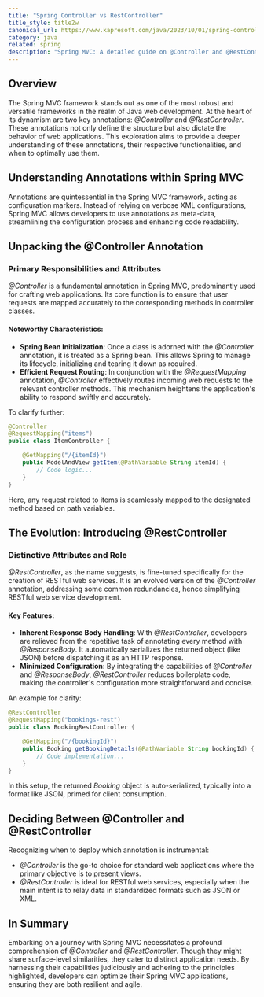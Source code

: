 ```yaml
---
title: "Spring Controller vs RestController"
title_style: title2w
canonical_url: https://www.kapresoft.com/java/2023/10/01/spring-controller-vs-restcontroller.html
category: java
related: spring
description: "Spring MVC: A detailed guide on @Controller and @RestController annotations, their uses, and best practices in web development."
---
```


## Overview

The Spring MVC framework stands out as one of the most robust and versatile frameworks in the realm of Java web development. At the heart of its dynamism are two key annotations: _@Controller_ and _@RestController_. These annotations not only define the structure but also dictate the behavior of web applications. This exploration aims to provide a deeper understanding of these annotations, their respective functionalities, and when to optimally use them.<!--excerpt-->

## Understanding Annotations within Spring MVC

Annotations are quintessential in the Spring MVC framework, acting as configuration markers. Instead of relying on verbose XML configurations, Spring MVC allows developers to use annotations as meta-data, streamlining the configuration process and enhancing code readability.

## Unpacking the @Controller Annotation

### Primary Responsibilities and Attributes

_@Controller_ is a fundamental annotation in Spring MVC, predominantly used for crafting web applications. Its core function is to ensure that user requests are mapped accurately to the corresponding methods in controller classes.

#### Noteworthy Characteristics:
- **Spring Bean Initialization**: Once a class is adorned with the _@Controller_ annotation, it is treated as a Spring bean. This allows Spring to manage its lifecycle, initializing and tearing it down as required.
- **Efficient Request Routing**: In conjunction with the _@RequestMapping_ annotation, _@Controller_ effectively routes incoming web requests to the relevant controller methods. This mechanism heightens the application's ability to respond swiftly and accurately.

To clarify further:

```java
@Controller
@RequestMapping("items")
public class ItemController {

    @GetMapping("/{itemId}")
    public ModelAndView getItem(@PathVariable String itemId) {
        // Code logic...
    }
}
```
Here, any request related to items is seamlessly mapped to the designated method based on path variables.

## The Evolution: Introducing @RestController

### Distinctive Attributes and Role

_@RestController_, as the name suggests, is fine-tuned specifically for the creation of RESTful web services. It is an evolved version of the _@Controller_ annotation, addressing some common redundancies, hence simplifying RESTful web service development.

#### Key Features:
- **Inherent Response Body Handling**: With _@RestController_, developers are relieved from the repetitive task of annotating every method with _@ResponseBody_. It automatically serializes the returned object (like JSON) before dispatching it as an HTTP response.
- **Minimized Configuration**: By integrating the capabilities of _@Controller_ and _@ResponseBody_, _@RestController_ reduces boilerplate code, making the controller's configuration more straightforward and concise.

An example for clarity:

```java
@RestController
@RequestMapping("bookings-rest")
public class BookingRestController {

    @GetMapping("/{bookingId}")
    public Booking getBookingDetails(@PathVariable String bookingId) {
        // Code implementation...
    }
}
```
In this setup, the returned _Booking_ object is auto-serialized, typically into a format like JSON, primed for client consumption.

## Deciding Between @Controller and @RestController

Recognizing when to deploy which annotation is instrumental:

- _@Controller_ is the go-to choice for standard web applications where the primary objective is to present views.
- _@RestController_ is ideal for RESTful web services, especially when the main intent is to relay data in standardized formats such as JSON or XML.

## In Summary

Embarking on a journey with Spring MVC necessitates a profound comprehension of _@Controller_ and _@RestController_. Though they might share surface-level similarities, they cater to distinct application needs. By harnessing their capabilities judiciously and adhering to the principles highlighted, developers can optimize their Spring MVC applications, ensuring they are both resilient and agile.

